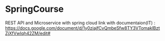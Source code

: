 # SpringCourse
REST API and Microservice with spring cloud
link with documentaion(IT) : https://docs.google.com/document/d/1y0ziajfCvQmbeSfw8TY3VTomaklBztZjXfVwIqh42ZM/edit#
